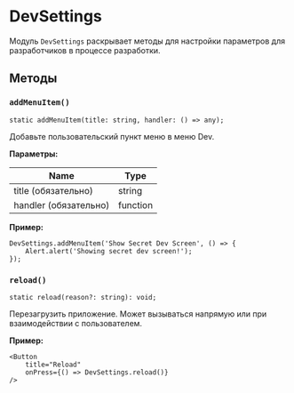 # DevSettings

Модуль `DevSettings` раскрывает методы для настройки параметров для разработчиков в процессе разработки.

## Методы

### `addMenuItem()`

```tsx
static addMenuItem(title: string, handler: () => any);
```

Добавьте пользовательский пункт меню в меню Dev.

**Параметры:**

| Name                  | Type     |
| --------------------- | -------- |
| title (обязательно)   | string   |
| handler (обязательно) | function |

**Пример:**

```tsx
DevSettings.addMenuItem('Show Secret Dev Screen', () => {
    Alert.alert('Showing secret dev screen!');
});
```

### `reload()`

```tsx
static reload(reason?: string): void;
```

Перезагрузить приложение. Может вызываться напрямую или при взаимодействии с пользователем.

**Пример:**

```tsx
<Button
    title="Reload"
    onPress={() => DevSettings.reload()}
/>
```
